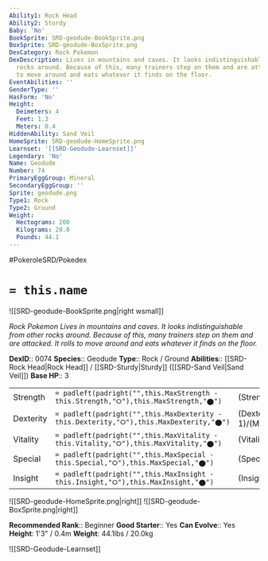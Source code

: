 ```yaml
---
Ability1: Rock Head
Ability2: Sturdy
Baby: 'No'
BookSprite: SRD-geodude-BookSprite.png
BoxSprite: SRD-geodude-BoxSprite.png
DexCategory: Rock Pokemon
DexDescription: Lives in mountains and caves. It looks indistinguishable from other
  rocks around. Because of this, many trainers step on them and are attacked. It rolls
  to move around and eats whatever it finds on the floor.
EventAbilities: ''
GenderType: ''
HasForm: 'No'
Height:
  Deimeters: 4
  Feet: 1.3
  Meters: 0.4
HiddenAbility: Sand Veil
HomeSprite: SRD-geodude-HomeSprite.png
Learnset: '[[SRD-Geodude-Learnset]]'
Legendary: 'No'
Name: Geodude
Number: 74
PrimaryEggGroup: Mineral
SecondaryEggGroup: ''
Sprite: geodude.png
Type1: Rock
Type2: Ground
Weight:
  Hectograms: 200
  Kilograms: 20.0
  Pounds: 44.1
---
```


#PokeroleSRD/Pokedex

# `= this.name`

![[SRD-geodude-BookSprite.png|right wsmall]]

*Rock Pokemon*
*Lives in mountains and caves. It looks indistinguishable from other rocks around. Because of this, many trainers step on them and are attacked. It rolls to move around and eats whatever it finds on the floor.*

**DexID**:: 0074
**Species**:: Geodude
**Type**:: Rock / Ground
**Abilities**:: [[SRD-Rock Head|Rock Head]] / [[SRD-Sturdy|Sturdy]] ([[SRD-Sand Veil|Sand Veil]])
**Base HP**:: 3

|           |                                                                                        |                                          |
| --------- | -------------------------------------------------------------------------------------- | ---------------------------------------- |
| Strength  | `= padleft(padright("",this.MaxStrength - this.Strength,"⭘"),this.MaxStrength,"⬤")`    | (Strength::2)/(MaxStrength::5)   |
| Dexterity | `= padleft(padright("",this.MaxDexterity - this.Dexterity,"⭘"),this.MaxDexterity,"⬤")` | (Dexterity:: 1)/(MaxDexterity::3) |
| Vitality  | `= padleft(padright("",this.MaxVitality - this.Vitality,"⭘"),this.MaxVitality,"⬤")`    | (Vitality::3)/(MaxVitality::6)   |
| Special   | `= padleft(padright("",this.MaxSpecial - this.Special,"⭘"),this.MaxSpecial,"⬤")`       | (Special::1)/(MaxSpecial::3)     |
| Insight   | `= padleft(padright("",this.MaxInsight - this.Insight,"⭘"),this.MaxInsight,"⬤")`       | (Insight::1)/(MaxInsight::3)     |

![[SRD-geodude-HomeSprite.png|right]]
![[SRD-geodude-BoxSprite.png|right]]

**Recommended Rank**:: Beginner
**Good Starter**:: Yes
**Can Evolve**:: Yes
**Height**: 1'3" / 0.4m
**Weight**: 44.1lbs / 20.0kg

![[SRD-Geodude-Learnset]]